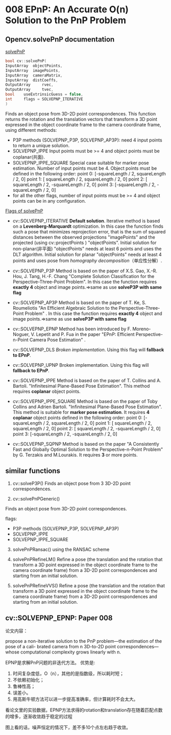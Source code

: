 # 008 EPnP: An Accurate O(n) Solution to the PnP Problem


## Opencv.solvePnP documentation
[solvePnP](https://docs.opencv.org/3.4/d9/d0c/group__calib3d.html#ga549c2075fac14829ff4a58bc931c033d)

```cpp
bool cv::solvePnP(
InputArray 	objectPoints,
InputArray 	imagePoints,
InputArray 	cameraMatrix,
InputArray 	distCoeffs,
OutputArray 	rvec,
OutputArray 	tvec,
bool 	useExtrinsicGuess = false,
int 	flags = SOLVEPNP_ITERATIVE 
)
```

Finds an object pose from 3D-2D point correspondences.
This function returns the rotation and the translation vectors that transform a 3D point expressed in the object coordinate frame to the camera coordinate frame, using different methods:

- P3P methods (SOLVEPNP_P3P, SOLVEPNP_AP3P): need 4 input points to return a unique solution.
- SOLVEPNP_IPPE Input points must be >= 4 and object points must be coplanar(共面).
- SOLVEPNP_IPPE_SQUARE Special case suitable for marker pose estimation. Number of input points must be 4. Object points must be defined in the following order:
    point 0: [-squareLength / 2, squareLength / 2, 0]
    point 1: [ squareLength / 2, squareLength / 2, 0]
    point 2: [ squareLength / 2, -squareLength / 2, 0]
    point 3: [-squareLength / 2, -squareLength / 2, 0]
- for all the other flags, number of input points must be >= 4 and object points can be in any configuration.

[Flags of solvePnP](https://docs.opencv.org/3.4/d5/d1f/calib3d_solvePnP.html#calib3d_solvePnP_flags)

- cv::SOLVEPNP_ITERATIVE **Default solution**. Iterative method is based on a **Levenberg-Marquardt** optimization. In this case the function finds such a pose that minimizes reprojection error, that is the sum of squared distances between the observed projections "imagePoints" and the projected (using cv::projectPoints ) "objectPoints". Initial solution for non-planar(非平面) "objectPoints" needs at least 6 points and uses the DLT algorithm. Initial solution for planar "objectPoints" needs at least 4 points and uses pose from *homography decomposition*（单应性分解）.

- cv::SOLVEPNP_P3P Method is based on the paper of X.S. Gao, X.-R. Hou, J. Tang, H.-F. Chang "Complete Solution Classification for the Perspective-Three-Point Problem". In this case the function requires **exactly 4** object and image points.=>same as use **solveP3P with same flag**

- cv::SOLVEPNP_AP3P Method is based on the paper of T. Ke, S. Roumeliotis "An Efficient Algebraic Solution to the Perspective-Three-Point Problem" . In this case the function requires **exactly 4** object and image points.=>same as use **solveP3P with same flag**

- cv::SOLVEPNP_EPNP Method has been introduced by F. Moreno-Noguer, V. Lepetit and P. Fua in the paper "EPnP: Efficient Perspective-n-Point Camera Pose Estimation" .

- cv::SOLVEPNP_DLS *Broken implementation*. Using this flag will **fallback to EPnP**.

- cv::SOLVEPNP_UPNP Broken implementation. Using this flag will **fallback to EPnP**.

- cv::SOLVEPNP_IPPE Method is based on the paper of T. Collins and A. Bartoli. "Infinitesimal Plane-Based Pose Estimation". This method requires **coplanar** object points.

- cv::SOLVEPNP_IPPE_SQUARE Method is based on the paper of Toby Collins and Adrien Bartoli. "Infinitesimal Plane-Based Pose Estimation". This method is suitable for **marker pose estimation**. It requires **4 coplanar** object points defined in the following order:
point 0: [-squareLength / 2, squareLength / 2, 0]
point 1: [ squareLength / 2, squareLength / 2, 0]
point 2: [ squareLength / 2, -squareLength / 2, 0]
point 3: [-squareLength / 2, -squareLength / 2, 0]

- cv::SOLVEPNP_SQPNP Method is based on the paper "A Consistently Fast and Globally Optimal Solution to the Perspective-n-Point Problem" by G. Terzakis and M.Lourakis. It requires **3** or more points.

## similar functions

1. cv::solveP3P()
Finds an object pose from 3 3D-2D point correspondences.

2. cv::solvePnPGeneric()

Finds an object pose from 3D-2D point correspondences.

flags:
- P3P methods (SOLVEPNP_P3P, SOLVEPNP_AP3P)
- SOLVEPNP_IPPE
- SOLVEPNP_IPPE_SQUARE

3. solvePnPRansac()
using the RANSAC scheme

4. solvePnPRefineLM()
Refine a pose (the translation and the rotation that transform a 3D point expressed in the object coordinate frame to the camera coordinate frame) from a 3D-2D point correspondences and starting from an initial solution.

5.  solvePnPRefineVVS()
Refine a pose (the translation and the rotation that transform a 3D point expressed in the object coordinate frame to the camera coordinate frame) from a 3D-2D point correspondences and starting from an initial solution.



## cv::SOLVEPNP_EPNP: Paper 008

论文内容：

propose a non-iterative solution to the PnP problem—the estimation of the pose of a cali- brated camera from n 3D-to-2D point correspondences— whose computational complexity grows linearly with n.

EPNP是求解PnP问题的非迭代方法。
优势是:
1. 时间复杂度低，O（n），其他的是指数级，所以耗时短；
2. 不依赖初始化；
3. 鲁棒性高；
4. 误差小。
5. 用高斯牛顿方法可以进一步提高准确率，但计算耗时不会太大。

看论文里的实验数据，EPNP方法求得的rotation和translation存在随着匹配点数的增多，逐渐收敛趋于稳定的过程

图上看的话，噪声恒定的情况下，差不多10个点左右趋于收敛。
